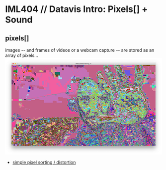 # IML404 // Datavis Intro: Pixels[] + Sound


## pixels[]
images -- and frames of videos or a webcam capture -- are stored as an array of pixels... 
![simple pixel sorting](https://github.com/johnbcarpenter/USC_IML404_IMAGES/blob/master/images/pixel-sort.png)
- [simple pixel sorting / distortion](https://github.com/johnbcarpenter/USC_IML404/tree/master/CODE/PROCESSING/RGB_CAMERA/WebcamReordering_01)
